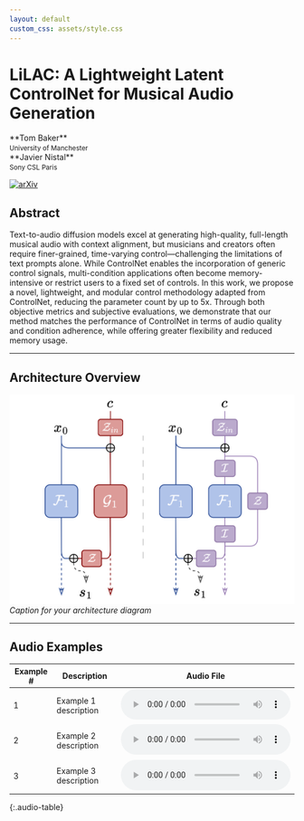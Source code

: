 ```yaml
---
layout: default
custom_css: assets/style.css
---
```


# LiLAC: A Lightweight Latent ControlNet for Musical Audio Generation

<div class="authors">
**Tom Baker**<br>
<small>University of Manchester</small><br>
**Javier Nistal**<br>
<small>Sony CSL Paris</small>
</div>

[![arXiv](https://img.shields.io/badge/arXiv-1234.5678-b31b1b.svg)](https://arxiv.org/abs/1234.5678)

## Abstract
Text-to-audio diffusion models excel at generating high-quality, full-length musical audio with context alignment, but musicians and creators often require finer-grained, time-varying control—challenging the limitations of text prompts alone. While ControlNet enables the incorporation of generic control signals, multi-condition applications often become memory-intensive or restrict users to a fixed set of controls. In this work, we propose a novel, lightweight, and modular control methodology adapted from ControlNet, reducing the parameter count by up to 5x. Through both objective metrics and subjective evaluations, we demonstrate that our method matches the performance of ControlNet in terms of audio quality and condition adherence, while offering greater flexibility and reduced memory usage. 

---

## Architecture Overview
![Architecture Diagram](assets/LiLAC.png)
*Caption for your architecture diagram*

---

## Audio Examples

| Example # | Description                                  | Audio File                     |
|-----------|----------------------------------------------|--------------------------------|
| 1         | Example 1 description                        | <audio controls src="assets/audio/example1.wav"></audio> |
| 2         | Example 2 description                        | <audio controls src="assets/audio/example2.wav"></audio> |
| 3         | Example 3 description                        | <audio controls src="assets/audio/example3.wav"></audio> |
{:.audio-table}
